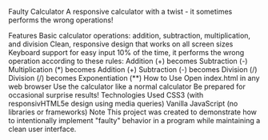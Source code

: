 Faulty Calculator
A responsive calculator with a twist - it sometimes performs the wrong operations!

Features
Basic calculator operations: addition, subtraction, multiplication, and division
Clean, responsive design that works on all screen sizes
Keyboard support for easy input
10% of the time, it performs the wrong operation according to these rules:
Addition (+) becomes Subtraction (-)
Multiplication (*) becomes Addition (+)
Subtraction (-) becomes Division (/)
Division (/) becomes Exponentiation (**)
How to Use
Open index.html in any web browser
Use the calculator like a normal calculator
Be prepared for occasional surprise results!
Technologies Used
CSS3 (with responsivHTML5e design using media queries)
Vanilla JavaScript (no libraries or frameworks)
Note
This project was created to demonstrate how to intentionally implement "faulty" behavior in a program while maintaining a clean user interface.
